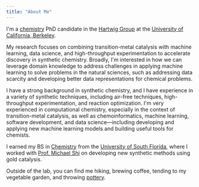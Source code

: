 ```yaml
---
title: "About Me"
---
```


I'm a [chemistry](https://chemistry.berkeley.edu/chem) PhD candidate in the [Hartwig Group](https://hartwig.cchem.berkeley.edu/) at the [University of California, Berkeley](https://www.berkeley.edu/).

My research focuses on combining transition-metal catalysis with machine learning, data science, and high-throughput experimentation to accelerate discovery in synthetic chemistry. Broadly, I'm interested in how we can leverage domain knowledge to address challenges in applying machine learning to solve problems in the natural sciences, such as addressing data scarcity and developing better data representations for chemical problems. 

I have a strong background in synthetic chemistry, and I have experience in a variety of synthetic techniques, including air-free techniques, high-throughput experimentation, and reaction optimization. I'm very experienced in computational chemistry, especially in the context of transition-metal catalysis, as well as chemoinformatics, machine learning, software development, and data science—including developing and applying new machine learning models and building useful tools for chemists.

I earned my BS in [Chemistry](https://www.usf.edu/arts-sciences/departments/chemistry/) from the [University of South Florida](https://www.usf.edu/), where I worked with [Prof. Michael Shi](https://scholar.google.com/citations?user=-fHWhYAAAAAJ&hl=en) on developing new synthetic methods using gold catalysis.

Outside of the lab, you can find me hiking, brewing coffee, tending to my vegetable garden, and throwing [pottery](https://art.nhadler.com/).
